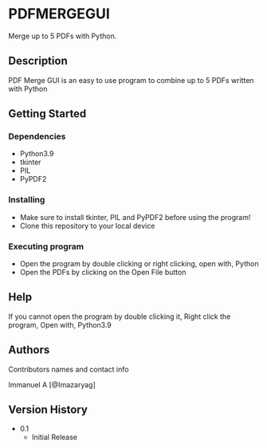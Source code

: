 # PDFMERGEGUI

Merge up to 5 PDFs with Python.

## Description

PDF Merge GUI is an easy to use program to combine up to 5 PDFs written with Python

## Getting Started

### Dependencies

* Python3.9
* tkinter
* PIL
* PyPDF2

### Installing

* Make sure to install tkinter, PIL and PyPDF2 before using the program!
* Clone this repository to your local device

### Executing program

* Open the program by double clicking or right clicking, open with, Python
* Open the PDFs by clicking on the Open File button

## Help

If you cannot open the program by double clicking it, Right click the program,
Open with, Python3.9


## Authors

Contributors names and contact info

Immanuel A
[@Imazaryag]

## Version History

* 0.1
    * Initial Release

